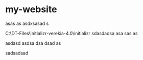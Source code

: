 # my-website

asas
as
asdxsasad
s

C:\DT-Files\initializr-verekia-4.0\initializr
sdasdadsa
asa
sas
as

asdasd
asdsa
dsa
dsad
as

sadsadsad


